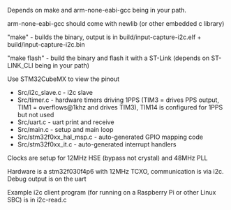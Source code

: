 Depends on make and arm-none-eabi-gcc being in your path.

arm-none-eabi-gcc should come with newlib (or other embedded c library)

"make" - builds the binary, output is in build/input-capture-i2c.elf + build/input-capture-i2c.bin

"make flash" - build the binary and flash it with a ST-Link (depends on ST-LINK\_CLI being in your path)

Use STM32CubeMX to view the pinout

 * Src/i2c\_slave.c - i2c slave
 * Src/timer.c - hardware timers driving 1PPS (TIM3 = drives PPS output, TIM1 = overflows@1khz and drives TIM3), TIM14 is configured for 1PPS but not used
 * Src/uart.c - uart print and receive
 * Src/main.c - setup and main loop
 * Src/stm32f0xx\_hal\_msp.c - auto-generated GPIO mapping code
 * Src/stm32f0xx\_it.c - auto-generated interrupt handlers

Clocks are setup for 12MHz HSE (bypass not crystal) and 48MHz PLL

Hardware is a stm32f030f4p6 with 12MHz TCXO, communication is via i2c. Debug output is on the uart

Example i2c client program (for running on a Raspberry Pi or other Linux SBC) is in i2c-read.c
